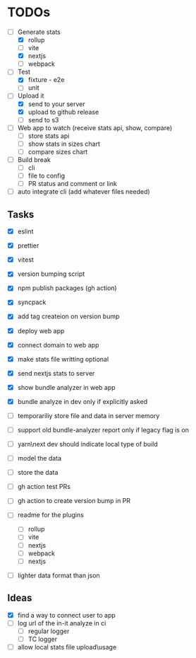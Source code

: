 TODOs
======

- [ ] Generate stats
    - [x] rollup
    - [ ] vite
    - [x] nextjs
    - [ ] webpack
- [ ] Test
    - [x] fixture - e2e
    - [ ] unit
- [ ] Upload it
    - [x] send to your server
    - [x] upload to github release
    - [ ] send to s3
- [ ] Web app to watch (receive stats api, show, compare)
    - [ ] store stats api
    - [ ] show stats in sizes chart
    - [ ] compare sizes chart
- [ ] Build break
    - [ ] cli
    - [ ] file to config
    - [ ] PR status and comment or link
- [ ] auto integrate cli (add whatever files needed)

## Tasks
- [x] eslint
- [x] prettier
- [x] vitest
- [x] version bumping script
- [x] npm publish packages (gh action)
- [x] syncpack
- [x] add tag createion on version bump
- [x] deploy web app
- [x] connect domain to web app
- [x] make stats file writting optional
- [x] send nextjs stats to server
- [x] show bundle analyzer in web app
- [x] bundle analyze in dev only if explicitly asked
- [ ] temporariliy store file and data in server memory
- [ ] support old bundle-analyzer report only if legacy flag is on
- [ ] yarn\next dev should indicate local type of build
- [ ] model the data
- [ ] store the data
- [ ] gh action test PRs
- [ ] gh action to create version bump in PR
- [ ] readme for the plugins
    - [ ] rollup
    - [ ] vite
    - [ ] nextjs
    - [ ] webpack
    - [ ] nextjs
- [ ] lighter data format than json


## Ideas
- [x] find a way to connect user to app
- [ ] log url of the in-it analyze in ci
    - [ ] regular logger
    - [ ] TC logger
- [ ] allow local stats file upload\usage